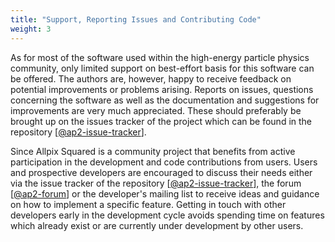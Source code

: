 ```yaml
---
title: "Support, Reporting Issues and Contributing Code"
weight: 3
---
```


As for most of the software used within the high-energy particle physics
community, only limited support on best-effort basis for this software
can be offered. The authors are, however, happy to receive feedback on
potential improvements or problems arising. Reports on issues, questions
concerning the software as well as the documentation and suggestions for
improvements are very much appreciated. These should preferably be
brought up on the issues tracker of the project which can be found in
the repository \[[@ap2-issue-tracker]\].

Since Allpix Squared is a community project that benefits from active
participation in the development and code contributions from users. Users
and prospective developers are encouraged to discuss their needs either via
the issue tracker of the repository \[[@ap2-issue-tracker]\], the forum
\[[@ap2-forum]\] or the developer's mailing list to receive ideas and
guidance on how to implement a specific feature. Getting in touch with other
developers early in the development cycle avoids spending time on features
which already exist or are currently under development by other users.


[@ap2-issue-tracker]: https://gitlab.cern.ch/allpix-squared/allpix-squared/issues
[@ap2-forum]: https://cern.ch/allpix-squared-forum
